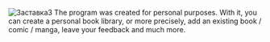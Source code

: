 ![Заставка3](https://github.com/user-attachments/assets/da648fd3-324c-494b-b6d2-906add46417e)
The program was created for personal purposes. With it, you can create a personal book library, or more precisely, add an existing book / comic / manga, leave your feedback and much more.
